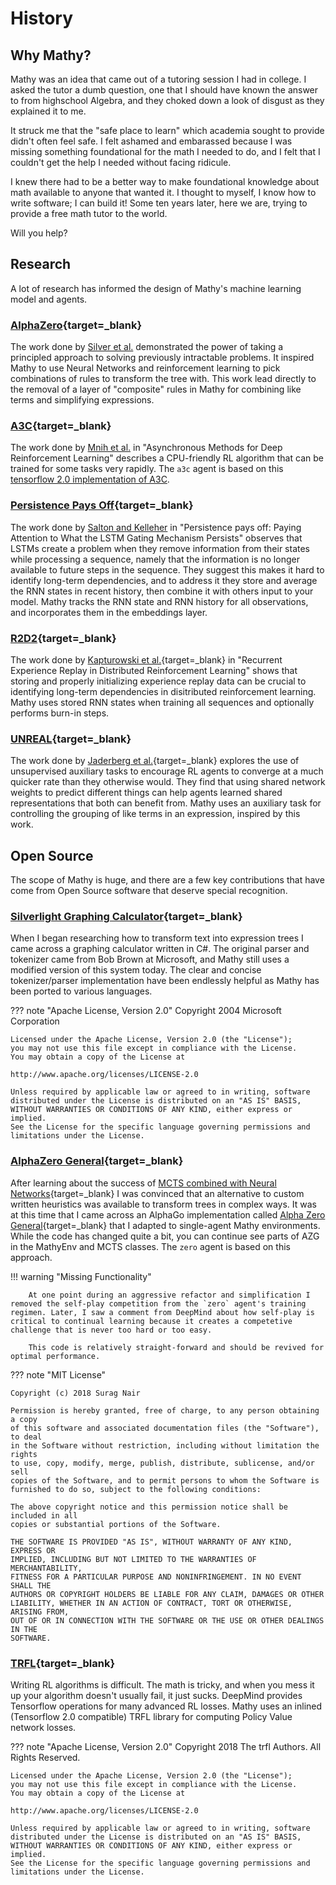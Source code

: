 # History

## Why Mathy?

Mathy was an idea that came out of a tutoring session I had in college. I asked the tutor a dumb question, one that I should have known the answer to from highschool Algebra, and they choked down a look of disgust as they explained it to me.

It struck me that the "safe place to learn" which academia sought to provide didn't often feel safe. I felt ashamed and embarassed because I was missing something foundational for the math I needed to do, and I felt that I couldn't get the help I needed without facing ridicule.

I knew there had to be a better way to make foundational knowledge about math available to anyone that wanted it. I thought to myself, I know how to write software; I can build it! Some ten years later, here we are, trying to provide a free math tutor to the world.

Will you help?

## Research

A lot of research has informed the design of Mathy's machine learning model and agents.

### [AlphaZero](https://deepmind.com/blog/article/alphazero-shedding-new-light-grand-games-chess-shogi-and-go){target=\_blank}

The work done by [Silver et al.](https://arxiv.org/pdf/1712.01815.pdf) demonstrated the power of taking a principled approach to solving previously intractable problems. It inspired Mathy to use Neural Networks and reinforcement learning to pick combinations of rules to transform the tree with. This work lead directly to the removal of a layer of "composite" rules in Mathy for combining like terms and simplifying expressions.

### [A3C](https://arxiv.org/pdf/1602.01783){target=\_blank}

The work done by [Mnih et al.](https://arxiv.org/pdf/1602.01783) in "Asynchronous Methods for Deep Reinforcement Learning" describes a CPU-friendly RL algorithm that can be trained for some tasks very rapidly. The `a3c` agent is based on this [tensorflow 2.0 implementation of A3C](https://medium.com/tensorflow/deep-reinforcement-learning-playing-cartpole-through-asynchronous-advantage-actor-critic-a3c-7eab2eea5296).

### [Persistence Pays Off](https://arxiv.org/pdf/1810.04437.pdf){target=\_blank}

The work done by [Salton and Kelleher](https://arxiv.org/pdf/1810.04437.pdf) in "Persistence pays off: Paying Attention to What the LSTM Gating Mechanism Persists" observes that LSTMs create a problem when they remove information from their states while processing a sequence, namely that the information is no longer available to future steps in the sequence. They suggest this makes it hard to identify long-term dependencies, and to address it they store and average the RNN states in recent history, then combine it with others input to your model. Mathy tracks the RNN state and RNN history for all observations, and incorporates them in the embeddings layer.

### [R2D2](https://openreview.net/pdf?id=r1lyTjAqYX){target=\_blank}

The work done by [Kapturowski et al.](https://openreview.net/pdf?id=r1lyTjAqYX){target=\_blank} in "Recurrent Experience Replay in Distributed Reinforcement Learning" shows that storing and properly initializing experience replay data can be crucial to identifying long-term dependencies in disitributed reinforcement learning. Mathy uses stored RNN states when training all sequences and optionally performs burn-in steps.

### [UNREAL](https://deepmind.com/blog/article/reinforcement-learning-unsupervised-auxiliary-tasks){target=\_blank}

The work done by [Jaderberg et al.](https://arxiv.org/pdf/1611.05397.pdf){target=\_blank} explores the use of unsupervised auxiliary tasks to encourage RL agents to converge at a much quicker rate than they otherwise would. They find that using shared network weights to predict different things can help agents learned shared representations that both can benefit from. Mathy uses an auxiliary task for controlling the grouping of like terms in an expression, inspired by this work.

## Open Source

The scope of Mathy is huge, and there are a few key contributions that have come from Open Source software that deserve special recognition.

### [Silverlight Graphing Calculator](https://code.msdn.microsoft.com/Silverlight-Graphing-fb30536e/){target=\_blank}

When I began researching how to transform text into expression trees I came across a graphing calculator written in C#. The original parser and tokenizer came from Bob Brown at Microsoft, and Mathy still uses a modified version of this system today. The clear and concise tokenizer/parser implementation have been endlessly helpful as Mathy has been ported to various languages.

??? note "Apache License, Version 2.0"
Copyright 2004 Microsoft Corporation

    Licensed under the Apache License, Version 2.0 (the "License");
    you may not use this file except in compliance with the License.
    You may obtain a copy of the License at

    http://www.apache.org/licenses/LICENSE-2.0

    Unless required by applicable law or agreed to in writing, software
    distributed under the License is distributed on an "AS IS" BASIS,
    WITHOUT WARRANTIES OR CONDITIONS OF ANY KIND, either express or implied.
    See the License for the specific language governing permissions and
    limitations under the License.

### [AlphaZero General](https://github.com/suragnair/alpha-zero-general){target=\_blank}

After learning about the success of [MCTS combined with Neural Networks](https://deepmind.com/blog/article/alphazero-shedding-new-light-grand-games-chess-shogi-and-go){target=\_blank} I was convinced that an alternative to custom written heuristics was available to transform trees in complex ways. It was at this time that I came across an AlphaGo implementation called [Alpha Zero General](https://github.com/suragnair/alpha-zero-general){target=\_blank} that I adapted to single-agent Mathy environments. While the code has changed quite a bit, you can continue see parts of AZG in the MathyEnv and MCTS classes. The `zero` agent is based on this approach.

!!! warning "Missing Functionality"

        At one point during an aggressive refactor and simplification I removed the self-play competition from the `zero` agent's training regimen. Later, I saw a comment from DeepMind about how self-play is critical to continual learning because it creates a competetive challenge that is never too hard or too easy.

        This code is relatively straight-forward and should be revived for optimal performance.

??? note "MIT License"

    Copyright (c) 2018 Surag Nair

    Permission is hereby granted, free of charge, to any person obtaining a copy
    of this software and associated documentation files (the "Software"), to deal
    in the Software without restriction, including without limitation the rights
    to use, copy, modify, merge, publish, distribute, sublicense, and/or sell
    copies of the Software, and to permit persons to whom the Software is
    furnished to do so, subject to the following conditions:

    The above copyright notice and this permission notice shall be included in all
    copies or substantial portions of the Software.

    THE SOFTWARE IS PROVIDED "AS IS", WITHOUT WARRANTY OF ANY KIND, EXPRESS OR
    IMPLIED, INCLUDING BUT NOT LIMITED TO THE WARRANTIES OF MERCHANTABILITY,
    FITNESS FOR A PARTICULAR PURPOSE AND NONINFRINGEMENT. IN NO EVENT SHALL THE
    AUTHORS OR COPYRIGHT HOLDERS BE LIABLE FOR ANY CLAIM, DAMAGES OR OTHER
    LIABILITY, WHETHER IN AN ACTION OF CONTRACT, TORT OR OTHERWISE, ARISING FROM,
    OUT OF OR IN CONNECTION WITH THE SOFTWARE OR THE USE OR OTHER DEALINGS IN THE
    SOFTWARE.

### [TRFL](https://github.com/deepmind/trfl){target=\_blank}

Writing RL algorithms is difficult. The math is tricky, and when you mess it up your algorithm doesn't usually fail, it just sucks. DeepMind provides Tensorflow operations for many advanced RL losses. Mathy uses an inlined (Tensorflow 2.0 compatible) TRFL library for computing Policy Value network losses.

??? note "Apache License, Version 2.0"
Copyright 2018 The trfl Authors. All Rights Reserved.

    Licensed under the Apache License, Version 2.0 (the "License");
    you may not use this file except in compliance with the License.
    You may obtain a copy of the License at

    http://www.apache.org/licenses/LICENSE-2.0

    Unless required by applicable law or agreed to in writing, software
    distributed under the License is distributed on an "AS IS" BASIS,
    WITHOUT WARRANTIES OR CONDITIONS OF ANY KIND, either express or  implied.
    See the License for the specific language governing permissions and
    limitations under the License.
